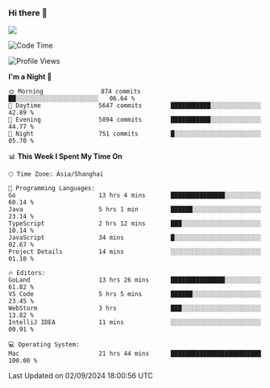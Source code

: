 ### Hi there 👋

<!--
**JJAYCHEN1e/jjaychen1e** is a ✨ _special_ ✨ repository because its `README.md` (this file) appears on your GitHub profile.

Here are some ideas to get you started:

- 🔭 I’m currently working on ...
- 🌱 I’m currently learning ...
- 👯 I’m looking to collaborate on ...
- 🤔 I’m looking for help with ...
- 💬 Ask me about ...
- 📫 How to reach me: ...
- 😄 Pronouns: ...
- ⚡ Fun fact: ...
-->

[![](https://github-readme-stats.vercel.app/api?username=jjaychen1e&show_icons=true)](https://github.com/jjaychen1e/github-readme-stats?count_private=true)

<!--START_SECTION:waka-->
![Code Time](http://img.shields.io/badge/Code%20Time-1%2C381%20hrs%2038%20mins-blue)

![Profile Views](http://img.shields.io/badge/Profile%20Views-0-blue)

**I'm a Night 🦉** 

```text
🌞 Morning                874 commits         ██░░░░░░░░░░░░░░░░░░░░░░░   06.64 % 
🌆 Daytime                5647 commits        ███████████░░░░░░░░░░░░░░   42.89 % 
🌃 Evening                5894 commits        ███████████░░░░░░░░░░░░░░   44.77 % 
🌙 Night                  751 commits         █░░░░░░░░░░░░░░░░░░░░░░░░   05.70 % 
```


📊 **This Week I Spent My Time On** 

```text
🕑︎ Time Zone: Asia/Shanghai

💬 Programming Languages: 
Go                       13 hrs 4 mins       ███████████████░░░░░░░░░░   60.14 % 
Java                     5 hrs 1 min         ██████░░░░░░░░░░░░░░░░░░░   23.14 % 
TypeScript               2 hrs 12 mins       ███░░░░░░░░░░░░░░░░░░░░░░   10.14 % 
JavaScript               34 mins             █░░░░░░░░░░░░░░░░░░░░░░░░   02.67 % 
Project Details          14 mins             ░░░░░░░░░░░░░░░░░░░░░░░░░   01.10 % 

🔥 Editors: 
GoLand                   13 hrs 26 mins      ███████████████░░░░░░░░░░   61.82 % 
VS Code                  5 hrs 5 mins        ██████░░░░░░░░░░░░░░░░░░░   23.45 % 
WebStorm                 3 hrs               ███░░░░░░░░░░░░░░░░░░░░░░   13.82 % 
IntelliJ IDEA            11 mins             ░░░░░░░░░░░░░░░░░░░░░░░░░   00.91 % 

💻 Operating System: 
Mac                      21 hrs 44 mins      █████████████████████████   100.00 % 
```


 Last Updated on 02/09/2024 18:00:56 UTC
<!--END_SECTION:waka-->
